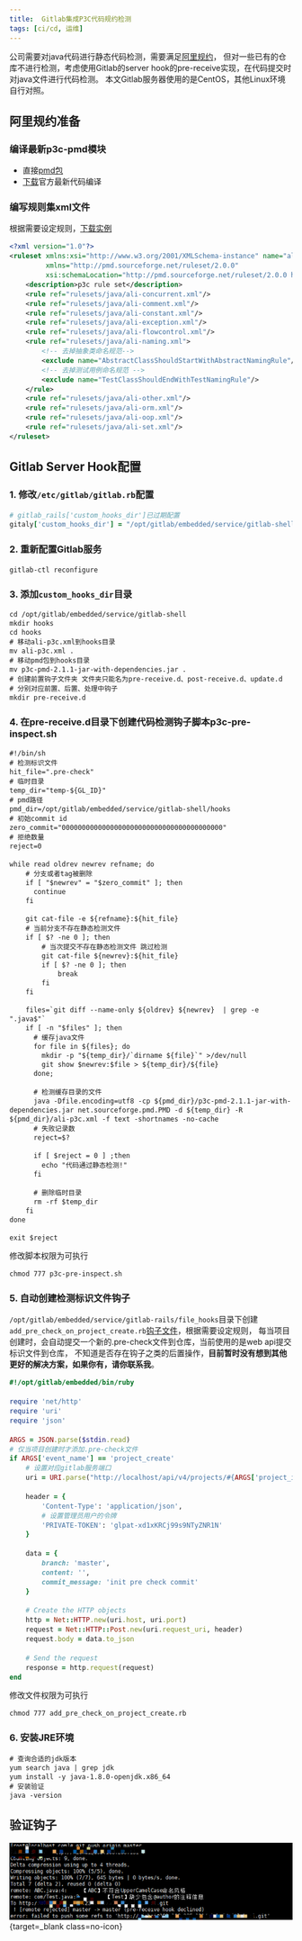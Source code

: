 ```yaml
---
title:  Gitlab集成P3C代码规约检测
tags: [ci/cd, 运维]
---
```


公司需要对java代码进行静态代码检测，需要满足[阿里规约](https://github.com/alibaba/p3c)，
但对一些已有的仓库不进行检测，考虑使用Gitlab的server hook的pre-receive实现，在代码提交时对java文件进行代码检测。
本文Gitlab服务器使用的是CentOS，其他Linux环境自行对照。

## 阿里规约准备

### 编译最新p3c-pmd模块
- 直接[pmd包](/assets/2022/01-20/p3c-pmd-2.1.1-jar-with-dependencies.jar)
- [下载](https://github.com/alibaba/p3c)官方最新代码编译

### 编写规则集xml文件

根据需要设定规则，[下载实例](/assets/2022/01-20/ali-p3c.xml)

```xml
<?xml version="1.0"?>
<ruleset xmlns:xsi="http://www.w3.org/2001/XMLSchema-instance" name="alibaba-pmd"
         xmlns="http://pmd.sourceforge.net/ruleset/2.0.0"
         xsi:schemaLocation="http://pmd.sourceforge.net/ruleset/2.0.0 http://pmd.sourceforge.net/ruleset_2_0_0.xsd">
    <description>p3c rule set</description>
    <rule ref="rulesets/java/ali-concurrent.xml"/>
    <rule ref="rulesets/java/ali-comment.xml"/>
    <rule ref="rulesets/java/ali-constant.xml"/>
    <rule ref="rulesets/java/ali-exception.xml"/>
    <rule ref="rulesets/java/ali-flowcontrol.xml"/>
    <rule ref="rulesets/java/ali-naming.xml">
        <!-- 去掉抽象类命名规范-->
        <exclude name="AbstractClassShouldStartWithAbstractNamingRule"/>
        <!-- 去掉测试用例命名规范 -->
        <exclude name="TestClassShouldEndWithTestNamingRule"/>
    </rule>
    <rule ref="rulesets/java/ali-other.xml"/>
    <rule ref="rulesets/java/ali-orm.xml"/>
    <rule ref="rulesets/java/ali-oop.xml"/>
    <rule ref="rulesets/java/ali-set.xml"/>
</ruleset>
```

## Gitlab Server Hook配置

### 1. 修改`/etc/gitlab/gitlab.rb`配置
```ruby
# gitlab_rails['custom_hooks_dir']已过期配置
gitaly['custom_hooks_dir'] = "/opt/gitlab/embedded/service/gitlab-shell/hooks"
```

### 2. 重新配置Gitlab服务
```shell
gitlab-ctl reconfigure
```

### 3. 添加`custom_hooks_dir`目录
```shell
cd /opt/gitlab/embedded/service/gitlab-shell
mkdir hooks
cd hooks
# 移动ali-p3c.xml到hooks目录
mv ali-p3c.xml .
# 移动pmd包到hooks目录
mv p3c-pmd-2.1.1-jar-with-dependencies.jar .
# 创建前置钩子文件夹 文件夹只能名为pre-receive.d、post-receive.d、update.d
# 分别对应前置、后置、处理中钩子
mkdir pre-receive.d
```

### 4. 在pre-receive.d目录下创建代码检测钩子脚本p3c-pre-inspect.sh

```shell
#!/bin/sh
# 检测标识文件
hit_file=".pre-check"
# 临时目录
temp_dir="temp-${GL_ID}"
# pmd路径
pmd_dir=/opt/gitlab/embedded/service/gitlab-shell/hooks
# 初始commit id
zero_commit="0000000000000000000000000000000000000000"
# 拒绝数量
reject=0

while read oldrev newrev refname; do
    # 分支或者tag被删除
    if [ "$newrev" = "$zero_commit" ]; then
      continue
    fi

    git cat-file -e ${refname}:${hit_file}
    # 当前分支不存在静态检测文件
    if [ $? -ne 0 ]; then
        # 当次提交不存在静态检测文件 跳过检测
        git cat-file ${newrev}:${hit_file}
        if [ $? -ne 0 ]; then
            break
        fi
    fi

    files=`git diff --name-only ${oldrev} ${newrev}  | grep -e ".java$"`
    if [ -n "$files" ]; then
      # 缓存java文件
      for file in ${files}; do
        mkdir -p "${temp_dir}/`dirname ${file}`" >/dev/null
        git show $newrev:$file > ${temp_dir}/${file}
      done;

      # 检测缓存目录的文件
      java -Dfile.encoding=utf8 -cp ${pmd_dir}/p3c-pmd-2.1.1-jar-with-dependencies.jar net.sourceforge.pmd.PMD -d ${temp_dir} -R ${pmd_dir}/ali-p3c.xml -f text -shortnames -no-cache
      # 失败记录数
      reject=$?

      if [ $reject = 0 ] ;then
        echo "代码通过静态检测!"
      fi

      # 删除临时目录
      rm -rf $temp_dir
    fi
done

exit $reject
```

修改脚本权限为可执行
```shell
chmod 777 p3c-pre-inspect.sh
```
   
### 5. 自动创建检测标识文件钩子
`/opt/gitlab/embedded/service/gitlab-rails/file_hooks`目录下创建`add_pre_check_on_project_create.rb`[钩子文件](/assets/2022/01-20/add_pre_check_on_project_create.rb)，根据需要设定规则，
每当项目创建时，会自动提交一个新的.pre-check文件到仓库，当前使用的是web api提交标识文件到仓库，
不知道是否存在钩子之类的后置操作，**目前暂时没有想到其他更好的解决方案，如果你有，请你联系我**。

```ruby
#!/opt/gitlab/embedded/bin/ruby

require 'net/http'
require 'uri'
require 'json'

ARGS = JSON.parse($stdin.read)
# 仅当项目创建时才添加.pre-check文件
if ARGS['event_name'] == 'project_create'
    # 设置对应gitlab服务端口
    uri = URI.parse("http://localhost/api/v4/projects/#{ARGS['project_id']}/repository/files/#{URI::encode('.pre-check')}")
    
    header = {
        'Content-Type': 'application/json',
        # 设置管理员用户的令牌
        'PRIVATE-TOKEN': 'glpat-xd1xKRCj99s9NTyZNR1N'
    }
    
    data = {
        branch: 'master',
        content: '',
        commit_message: 'init pre check commit'
    }
    
    # Create the HTTP objects
    http = Net::HTTP.new(uri.host, uri.port)
    request = Net::HTTP::Post.new(uri.request_uri, header)
    request.body = data.to_json
    
    # Send the request
    response = http.request(request)
end
```

修改文件权限为可执行
```shell
chmod 777 add_pre_check_on_project_create.rb
```

### 6. 安装JRE环境
```shell
# 查询合适的jdk版本
yum search java | grep jdk
yum install -y java-1.8.0-openjdk.x86_64
# 安装验证
java -version
```

## 验证钩子

[![图片][1]][1]{target=_blank class=no-icon}

[1]: /assets/2022/01-20/hook.png